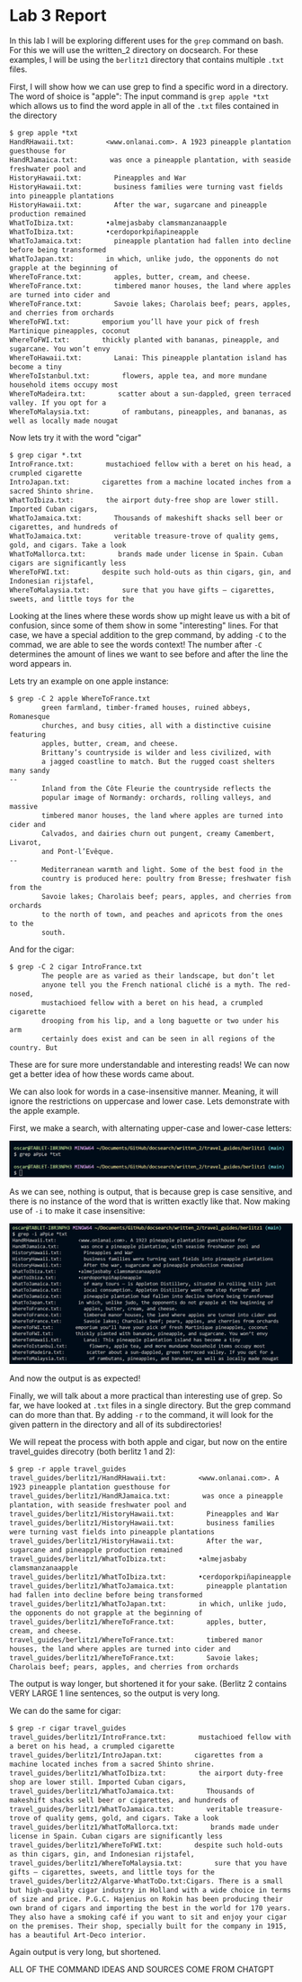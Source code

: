 # Lab 3 Report

In this lab I will be exploring different uses for the `grep` command on bash. For this we will use the written_2 directory on docsearch.
For these examples, I will be using the `berlitz1` directory that contains multiple `.txt` files.

First, I will show how we can use grep to find a specific word in a directory. The word of shoice is "apple":
The input command is `grep apple *txt` which allows us to find the word apple in all of the `.txt` files contained in the directory

```
$ grep apple *txt
HandRHawaii.txt:        <www.onlanai.com>. A 1923 pineapple plantation guesthouse for
HandRJamaica.txt:        was once a pineapple plantation, with seaside freshwater pool and
HistoryHawaii.txt:        Pineapples and War
HistoryHawaii.txt:        business families were turning vast fields into pineapple plantations
HistoryHawaii.txt:        After the war, sugarcane and pineapple production remained
WhatToIbiza.txt:        •almejasbaby clamsmanzanaapple
WhatToIbiza.txt:        •cerdoporkpiñapineapple
WhatToJamaica.txt:        pineapple plantation had fallen into decline before being transformed
WhatToJapan.txt:        in which, unlike judo, the opponents do not grapple at the beginning of
WhereToFrance.txt:        apples, butter, cream, and cheese.
WhereToFrance.txt:        timbered manor houses, the land where apples are turned into cider and
WhereToFrance.txt:        Savoie lakes; Charolais beef; pears, apples, and cherries from orchards
WhereToFWI.txt:        emporium you’ll have your pick of fresh Martinique pineapples, coconut
WhereToFWI.txt:        thickly planted with bananas, pineapple, and sugarcane. You won’t envy
WhereToHawaii.txt:        Lanai: This pineapple plantation island has become a tiny
WhereToIstanbul.txt:        flowers, apple tea, and more mundane household items occupy most
WhereToMadeira.txt:        scatter about a sun-dappled, green terraced valley. If you opt for a
WhereToMalaysia.txt:        of rambutans, pineapples, and bananas, as well as locally made nougat
```

Now lets try it with the word "cigar"

```
$ grep cigar *.txt
IntroFrance.txt:        mustachioed fellow with a beret on his head, a crumpled cigarette
IntroJapan.txt:        cigarettes from a machine located inches from a sacred Shinto shrine.
WhatToIbiza.txt:        the airport duty-free shop are lower still. Imported Cuban cigars,
WhatToJamaica.txt:        Thousands of makeshift shacks sell beer or cigarettes, and hundreds of
WhatToJamaica.txt:        veritable treasure-trove of quality gems, gold, and cigars. Take a look
WhatToMallorca.txt:        brands made under license in Spain. Cuban cigars are significantly less
WhereToFWI.txt:        despite such hold-outs as thin cigars, gin, and Indonesian rijstafel,
WhereToMalaysia.txt:        sure that you have gifts — cigarettes, sweets, and little toys for the
```


Looking at the lines where these words show up might leave us with a bit of confusion, since some of them show in some "interesting" lines. 
For that case, we have a special addition to the grep command, by adding `-C` to the commad, we are able to see the words context!
The number after `-C` determines the amount of lines we want to see before and after the line the word appears in.

Lets try an example on one apple instance:

```
$ grep -C 2 apple WhereToFrance.txt
        green farmland, timber-framed houses, ruined abbeys, Romanesque
        churches, and busy cities, all with a distinctive cuisine featuring
        apples, butter, cream, and cheese.
        Brittany’s countryside is wilder and less civilized, with
        a jagged coastline to match. But the rugged coast shelters many sandy
--
        Inland from the Côte Fleurie the countryside reflects the
        popular image of Normandy: orchards, rolling valleys, and massive
        timbered manor houses, the land where apples are turned into cider and
        Calvados, and dairies churn out pungent, creamy Camem­bert, Livarot,
        and Pont-l’Evêque.
--
        Medi­ter­ra­ne­an warmth and light. Some of the best food in the
        country is produced here: poultry from Bresse; freshwater fish from the
        Savoie lakes; Charolais beef; pears, apples, and cherries from orchards
        to the north of town, and peaches and apricots from the ones to the
        south.
 ```

And for the cigar:

```
$ grep -C 2 cigar IntroFrance.txt
        The people are as varied as their landscape, but don’t let
        anyone tell you the French national cliché is a myth. The red-nosed,
        mustachioed fellow with a beret on his head, a crumpled cigarette
        drooping from his lip, and a long baguette or two under his arm
        certainly does exist and can be seen in all regions of the country. But
 ```

These are for sure more understandable and interesting reads! We can now get a better idea of how these words came about.


We can also look for words in a case-insensitive manner. Meaning, it will ignore the restrictions on uppercase and lower case.
Lets demonstrate with the apple example.

First, we make a search, with alternating upper-case and lower-case letters:

![Image](apple-grep-noi.png)

As we can see, nothing is output, that is because grep is case sensitive, and there is no instance of the word that is written exactly like that.
Now making use of `-i` to make it case insensitive:

![Image](apple-grep-yesi.png)

And now the output is as expected!


Finally, we will talk about a more practical than interesting use of grep. So far, we have looked at `.txt` files in a single directory. But the grep command can do more than that. By adding `-r` to the command, it will look for the given pattern in the directory and all of its subdirectories!

We will repeat the process with both apple and cigar, but now on the entire travel_guides direcotry (both berlitz 1 and 2):

```
$ grep -r apple travel_guides
travel_guides/berlitz1/HandRHawaii.txt:        <www.onlanai.com>. A 1923 pineapple plantation guesthouse for
travel_guides/berlitz1/HandRJamaica.txt:        was once a pineapple plantation, with seaside freshwater pool and
travel_guides/berlitz1/HistoryHawaii.txt:        Pineapples and War
travel_guides/berlitz1/HistoryHawaii.txt:        business families were turning vast fields into pineapple plantations
travel_guides/berlitz1/HistoryHawaii.txt:        After the war, sugarcane and pineapple production remained
travel_guides/berlitz1/WhatToIbiza.txt:        •almejasbaby clamsmanzanaapple
travel_guides/berlitz1/WhatToIbiza.txt:        •cerdoporkpiñapineapple
travel_guides/berlitz1/WhatToJamaica.txt:        pineapple plantation had fallen into decline before being transformed
travel_guides/berlitz1/WhatToJapan.txt:        in which, unlike judo, the opponents do not grapple at the beginning of
travel_guides/berlitz1/WhereToFrance.txt:        apples, butter, cream, and cheese.
travel_guides/berlitz1/WhereToFrance.txt:        timbered manor houses, the land where apples are turned into cider and
travel_guides/berlitz1/WhereToFrance.txt:        Savoie lakes; Charolais beef; pears, apples, and cherries from orchards
```
The output is way longer, but shortened it for your sake. (Berlitz 2 contains VERY LARGE 1 line sentences, so the output is very long.

We can do the same for cigar:

```
$ grep -r cigar travel_guides
travel_guides/berlitz1/IntroFrance.txt:        mustachioed fellow with a beret on his head, a crumpled cigarette
travel_guides/berlitz1/IntroJapan.txt:        cigarettes from a machine located inches from a sacred Shinto shrine.
travel_guides/berlitz1/WhatToIbiza.txt:        the airport duty-free shop are lower still. Imported Cuban cigars,
travel_guides/berlitz1/WhatToJamaica.txt:        Thousands of makeshift shacks sell beer or cigarettes, and hundreds of
travel_guides/berlitz1/WhatToJamaica.txt:        veritable treasure-trove of quality gems, gold, and cigars. Take a look        
travel_guides/berlitz1/WhatToMallorca.txt:        brands made under license in Spain. Cuban cigars are significantly less
travel_guides/berlitz1/WhereToFWI.txt:        despite such hold-outs as thin cigars, gin, and Indonesian rijstafel,
travel_guides/berlitz1/WhereToMalaysia.txt:        sure that you have gifts — cigarettes, sweets, and little toys for the
travel_guides/berlitz2/Algarve-WhatToDo.txt:Cigars. There is a small but high-quality cigar industry in Holland with a wide choice in terms of size and price. P.G.C. Hajenius on Rokin has been producing their own brand of cigars and importing the best in the world for 170 years. They also have a smoking café if you want to sit and enjoy your cigar on the premises. Their shop, specially built for the company in 1915, has a beautiful Art-Deco interior.
```
Again output is very long, but shortened.

ALL OF THE COMMAND IDEAS AND SOURCES COME FROM CHATGPT



